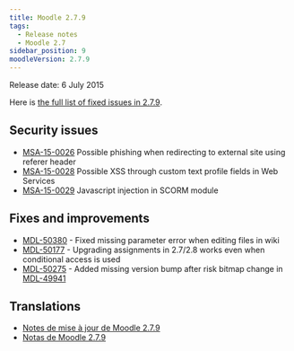 ```yaml
---
title: Moodle 2.7.9
tags:
  - Release notes
  - Moodle 2.7
sidebar_position: 9
moodleVersion: 2.7.9
---
```


Release date: 6 July 2015

Here is [the full list of fixed issues in 2.7.9](https://tracker.moodle.org/secure/IssueNavigator!executeAdvanced.jspa?jqlQuery=project+%3D+mdl+AND+resolution+%3D+fixed+AND+fixVersion+in+%28%222.7.9%22%29+ORDER+BY+priority+DESC&runQuery=true&clear=true).

## Security issues

- [MSA-15-0026](https://moodle.org/mod/forum/discuss.php?d=316662) Possible phishing when redirecting to external site using referer header
- [MSA-15-0028](https://moodle.org/mod/forum/discuss.php?d=316664) Possible XSS through custom text profile fields in Web Services
- [MSA-15-0029](https://moodle.org/mod/forum/discuss.php?d=316665) Javascript injection in SCORM module

## Fixes and improvements

- [MDL-50380](https://tracker.moodle.org/browse/MDL-50380) - Fixed missing parameter error when editing files in wiki
- [MDL-50177](https://tracker.moodle.org/browse/MDL-50177) - Upgrading assignments in 2.7/2.8 works even when conditional access is used
- [MDL-50275](https://tracker.moodle.org/browse/MDL-50275) - Added missing version bump after risk bitmap change in [MDL-49941](https://tracker.moodle.org/browse/MDL-49941)

## Translations

- [Notes de mise à jour de Moodle 2.7.9](https://docs.moodle.org/fr/Notes_de_mise_à_jour_de_Moodle_2.7.9)
- [Notas de Moodle 2.7.9](https://docs.moodle.org/es/Notas_de_Moodle_2.7.9)
